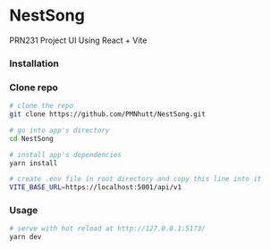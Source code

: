 # NestSong
PRN231 Project UI Using React + Vite 

### Installation
### Clone repo
``` bash
# clone the repo
git clone https://github.com/PMNhutt/NestSong.git

# go into app's directory
cd NestSong

# install app's dependencies
yarn install

# create .env file in root directory and copy this line into it
VITE_BASE_URL=https://localhost:5001/api/v1
``` 

### Usage
``` bash
# serve with hot reload at http://127.0.0.1:5173/
yarn dev
```
